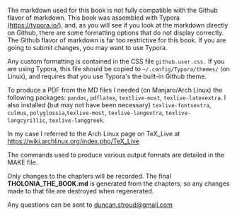 The markdown used for this book is not fully compatible with the Github flavor of markdown.  This book was assembled with Typora (https://typora.io/), and, as you will see if you look at the markdown directly on Github, there are some formatting options that do not display correctly.  The Github flavor of markdown is far too restrictive for this book.  If you are going to submit changes, you may want to use Typora.

Any custom formatting is contained in the CSS file `github.user.css.`  If you are using Typora, this file should be copied to `~/.config/Typora/themes/` (on Linux), and requires that you use Typora's the built-in Github theme.

To produce a PDF from the MD files I needed (on Manjaro/Arch Linux) the following packages: `pandoc`, `pdflatex`,
`textlive-most`, `texlive-latexextra`.  I also installed (but may not have been necessary) `texlive-fontsextra`, `culmus`, `polyglossia`,`texlive-most`, `texlive-langextra`, `texlive-langcyrillic`, `texlive-langgreek`.

In my case I referred to the Arch Linux page on TeX_Live  at https://wiki.archlinux.org/index.php/TeX_Live

The commands used to produce various output formats are detailed in the MAKE file.

Only changes to the chapters will be recorded.  The final **THOLONIA_THE_BOOK.md** is generated from the chapters, so
any changes made to that file are destroyed when regenerated.

Any questions can be sent to duncan.stroud@gmail.com

